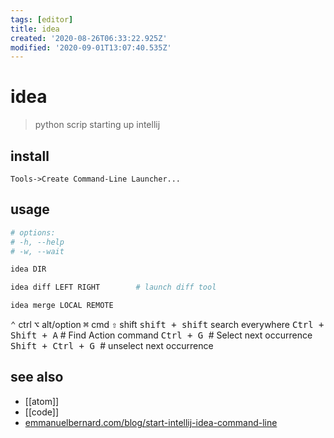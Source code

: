 ```yaml
---
tags: [editor]
title: idea
created: '2020-08-26T06:33:22.925Z'
modified: '2020-09-01T13:07:40.535Z'
---
```


# idea

> python scrip starting up intellij

## install
`Tools->Create Command-Line Launcher...`

## usage
```sh
# options:
# -h, --help
# -w, --wait

idea DIR

idea diff LEFT RIGHT        # launch diff tool

idea merge LOCAL REMOTE
```

<kbd>⌃</kbd> ctrl
<kbd>⌥</kbd> alt/option
<kbd>⌘</kbd> cmd
<kbd>⇧</kbd> shift
<kbd>shift + shift</kbd>       search everywhere
<kbd>Ctrl + Shift + A</kbd>    # Find Action command 
<kbd>Ctrl + G </kbd>           # Select next occurrence
<kbd>Shift + Ctrl + G </kbd>   # unselect next occurrence

## see also
- [[atom]]
- [[code]]
- [emmanuelbernard.com/blog/start-intellij-idea-command-line](https://emmanuelbernard.com/blog/2017/02/27/start-intellij-idea-command-line/)

